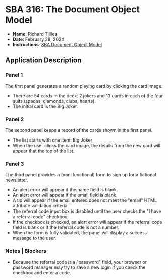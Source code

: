 # SBA 316: The Document Object Model

* **Name**: Richard Tillies
* **Date**: February 28, 2024
* **Instructions**: [SBA Document Object Model](sba-document-object-model.pdf)

## Application Description

### Panel 1

The first panel generates a random playing card by clicking the card image.

  * There are 54 cards in the deck: 2 jokers and 13 cards in each of the four suits (spades, diamonds, clubs, hearts).
  * The initial card is the Big Joker.

### Panel 2

The second panel keeps a record of the cards shown in the first panel.

  * The list starts with one item: Big Joker
  * When the user clicks the card image, the details from the new card will appear that the top of the list.

### Panel 3

The third panel provides a (non-functional) form to sign up for a fictional newsletter.

  * An alert error will appear if the name field is blank.
  * An alert error will appear if the email field is blank.
  * A tip will appear if the email entered does not meet the "email" HTML attribute validation criteria.
  * The referral code input box is disabled until the user checks the "I have a referral code" checkbox.
  * If the checkbox is checked, an alert error will appear if the referral code field is blank or if the referral code is not a number.
  * When the form is fully validated, the panel will display a success message to the user.

### Notes | Blockers

  * Because the referral code is a "password" field, your browser or password manager may try to save a new login if you check the checkbox and enter a code.
